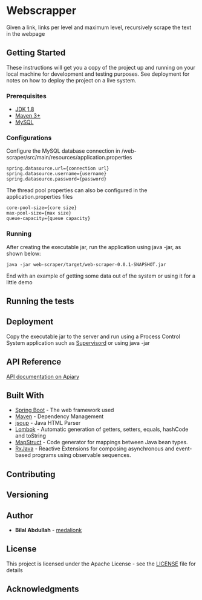 # Webscrapper

Given a link, links per level and maximum level, recursively scrape the text in the webpage 

## Getting Started

These instructions will get you a copy of the project up and running on your local machine for development and testing purposes. See deployment for notes on how to deploy the project on a live system.

### Prerequisites

* [JDK 1.8](http://www.oracle.com/technetwork/java/javase/downloads/index.html)
* [Maven 3+](https://maven.apache.org/download.cgi)
* [MySQL](https://www.mysql.com/)


### Configurations

Configure the MySQL database connection in /web-scraper/src/main/resources/application.properties

```
spring.datasource.url={connection url}
spring.datasource.username={username}
spring.datasource.password={password}
```
The thread pool properties can also be configured in the application.properties files

```
core-pool-size={core size}
max-pool-size={max size}
queue-capacity={queue capacity}
```

### Running

After creating the executable jar, run the application using java -jar, as shown below:

```
java -jar web-scraper/target/web-scraper-0.0.1-SNAPSHOT.jar
```

End with an example of getting some data out of the system or using it for a little demo

## Running the tests



## Deployment

Copy the executable jar to the server and run using a Process Control System application such as [Supervisord](http://supervisord.org/) or using java -jar 

## API Reference

[API documentation on Apiary](https://bn4.docs.apiary.io/#) 

## Built With

* [Spring Boot](https://projects.spring.io/spring-boot/) - The web framework used
* [Maven](https://maven.apache.org/) - Dependency Management
* [jsoup](https://jsoup.org/) - Java HTML Parser 
* [Lombok](https://projectlombok.org/) - Automatic generation of getters, setters, equals, hashCode and toString
* [MapStruct](http://mapstruct.org/) - Code generator for mappings between Java bean types.
* [RxJava](https://github.com/ReactiveX/RxJava) - Reactive Extensions for composing asynchronous and event-based programs using observable sequences.

## Contributing


## Versioning



## Author

* **Bilal Abdullah** - [medalionk](https://github.com/medalionk)


## License

This project is licensed under the Apache License - see the [LICENSE](LICENSE) file for details

## Acknowledgments

